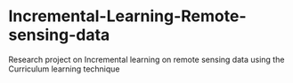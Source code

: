 # Incremental-Learning-Remote-sensing-data
Research project on Incremental learning on remote sensing data using the Curriculum learning technique
